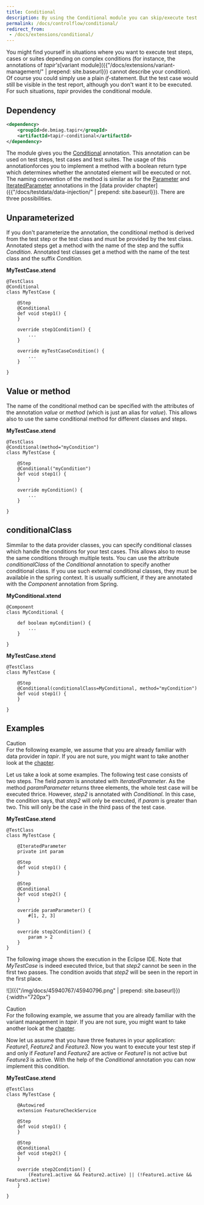```yaml
---
title: Conditional
description: By using the Conditional module you can skip/execute test suites, cases or steps if certain conditions apply.
permalink: /docs/controlflow/conditional/
redirect_from:
 - /docs/extensions/conditional/
---
```


You might find yourself in situations where you want to execute test
steps, cases or suites depending on complex conditions (for instance,
the annotations of <i>tapir's</i>[variant module]({{"/docs/extensions/variant-management/" | prepend: site.baseurl}}) cannot
describe your condition). Of course you could simply use a plain
*if*-statement. But the test case would still be visible in the test
report, although you don't want it to be executed. For such situations,
<i>tapir</i> provides the conditional module.

## Dependency

``` xml
<dependency>
    <groupId>de.bmiag.tapir</groupId>
    <artifactId>tapir-conditional</artifactId>
</dependency>
```

The module gives you the
[Conditional](https://www.javadoc.io/page/de.bmiag.tapir/tapir/latest/de/bmiag/tapir/conditional/annotations/Conditional.html) annotation.
This annotation can be used on test steps, test cases and test suites.
The usage of this annotationforces you to implement a method with a
boolean return type which determines whether the annotated element will
be executed or not. The naming convention of the method is similar as
for the
[Parameter](https://www.javadoc.io/page/de.bmiag.tapir/tapir/latest/de/bmiag/tapir/execution/annotations/parameter/Parameter.html) and
[IteratedParameter](https://www.javadoc.io/page/de.bmiag.tapir/tapir/latest/de/bmiag/tapir/execution/annotations/parameter/IteratedParameter.html) annotations
in the [data provider chapter]({{"/docs/testdata/data-injection/" | prepend: site.baseurl}}). There are three
possibilities.

## Unparameterized

If you don't parameterize the annotation, the conditional method is
derived from the test step or the test class and must be provided by the
test class. Annotated steps get a method with the name of the step and
the suffix *Condition*. Annotated test classes get a method with the
name of the test class and the suffix *Condition.*

**MyTestCase.xtend**

``` xtend
@TestClass
@Conditional
class MyTestCase {

    @Step
    @Conditional
    def void step1() {
    }

    override step1Condition() {
        ...
    }

    override myTestCaseCondition() {
        ...
    }

}
```

## Value or method

The name of the conditional method can be specified with the attributes
of the annotation *value* or *method* (which is just an alias for
*value*). This allows also to use the same conditional method for
different classes and steps.

**MyTestCase.xtend**

``` xtend
@TestClass
@Conditional(method="myCondition")
class MyTestCase {

    @Step
    @Conditional("myCondition")
    def void step1() {
    }

    override myCondition() {
        ...
    }

}
```

## conditionalClass

Simmilar to the data provider classes, you can specify conditional
classes which handle the conditions for your test cases. This allows
also to reuse the same conditions through multiple tests. You can use
the attribute *conditionalClass* of the *Conditional* annotation to
specify another conditional class. If you use such external conditional
classes, they must be available in the spring context. It is usually
sufficient, if they are annotated with the *Component* annotation from
Spring.

**MyConditional.xtend**

``` xtend
@Component
class MyConditional {

    def boolean myCondition() {
        ...
    }

}
```

**MyTestCase.xtend**

``` xtend
@TestClass
class MyTestCase {

    @Step
    @Conditional(conditionalClass=MyConditional, method="myCondition")
    def void step1() {
    }

}
```

## Examples
<div class="panel panel-warning">
  <div class="panel-heading">
    <div class="panel-title"><span class="fas fa-exclamation-circle"></span> Caution</div>
  </div>
  <div class="panel-body">
  For the following example, we assume that you are already familiar with
  data provider in <i>tapir</i>. If you are not sure, you might want to take
  another look at the <a href="{{"/docs/testdata/data-injection/" | prepend: site.baseurl}}">chapter</a>.
  </div>
</div>

Let us take a look at some examples. The following test case consists of
two steps. The field *param* is annotated with *IteratedParameter*. As
the method *paramParameter* returns three elements, the whole test case
will be executed thrice. However, *step2* is annotated with
*Conditional*. In this case, the condition says, that *step2* will only
be executed, if *param* is greater than two. This will only be the case
in the third pass of the test case.

**MyTestCase.xtend**

``` xtend
@TestClass
class MyTestCase {

    @IteratedParameter
    private int param

    @Step
    def void step1() {
    }

    @Step
    @Conditional
    def void step2() {
    }

    override paramParameter() {
        #[1, 2, 3]
    }

    override step2Condition() {
        param > 2
    }
}
```

The following image shows the execution in the Eclipse IDE. Note that
*MyTestCase* is indeed executed thrice, but that *step2* cannot be seen
in the first two passes. The condition avoids that *step2* will be seen
in the report in the first place.

![]({{"/img/docs/45940767/45940796.png" | prepend: site.baseurl}}){:width="720px"}

<div class="panel panel-warning">
  <div class="panel-heading">
    <div class="panel-title"><span class="fas fa-exclamation-circle"></span> Caution</div>
  </div>
  <div class="panel-body">
  For the following example, we assume that you are already familiar with
  the variant management in <i>tapir</i>. If you are not sure, you might want to
  take another look at the <a href="{{"/docs/extensions/variant-management/" | prepend: site.baseurl}}">chapter</a>.
  </div>
</div>

Now let us assume that you have three features in your application:
*Feature1*, *Feature2* and *Feature3*. Now you want to execute your test
step if and only if *Feature1* and *Feature2* are active or *Feature1*
is not active but *Feature3* is active. With the help of the
*Conditional* annotation you can now implement this condition.

**MyTestCase.xtend**

``` xtend
@TestClass
class MyTestCase {

    @Autowired
    extension FeatureCheckService

    @Step
    def void step1() {
    }

    @Step
    @Conditional
    def void step2() {
    }

    override step2Condition() {
        (Feature1.active && Feature2.active) || (!Feature1.active && Feature3.active)
    }

}
```
